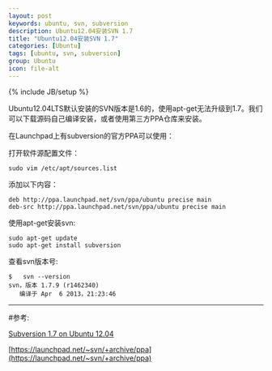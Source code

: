 ```yaml
---
layout: post
keywords: ubuntu, svn, subversion
description: Ubuntu12.04安装SVN 1.7
title: "Ubuntu12.04安装SVN 1.7"
categories: [Ubuntu]
tags: [ubuntu, svn, subversion]
group: Ubuntu
icon: file-alt
---
```

{% include JB/setup %}

Ubuntu12.04LTS默认安装的SVN版本是1.6的，使用apt-get无法升级到1.7。我们可以下载源码自己编译安装，或者使用第三方PPA仓库来安装。

在Launchpad上有subversion的官方PPA可以使用：

打开软件源配置文件：

    sudo vim /etc/apt/sources.list

<!--excerpt-->

添加以下内容：

    deb http://ppa.launchpad.net/svn/ppa/ubuntu precise main 
    deb-src http://ppa.launchpad.net/svn/ppa/ubuntu precise main 

使用apt-get安装svn:

    sudo apt-get update
    sudo apt-get install subversion

查看svn版本号:

    $   svn --version
    svn，版本 1.7.9 (r1462340)
       编译于 Apr  6 2013，21:23:46

***
#参考:

[Subversion 1.7 on Ubuntu 12.04](http://kovshenin.com/2013/subversion-1-7-on-ubuntu-12-04/)

[https://launchpad.net/~svn/+archive/ppa](https://launchpad.net/~svn/+archive/ppa)